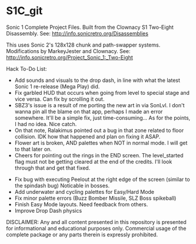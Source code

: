 S1C_git
============

Sonic 1 Complete Project Files. Built from the Clownacy S1 Two-Eight Disassembly.
See: http://info.sonicretro.org/Disassemblies

This uses Sonic 2's 128x128 chunk and path-swapper systems. Modifications by MarkeyJester and Clownacy.
See: http://info.sonicretro.org/Project_Sonic_1:_Two-Eight

Hack To-Do List:

- Add sounds and visuals to the drop dash, in line with what the latest Sonic 1 re-release (Mega Play) did.
- Fix garbled HUD that occurs when going from level to special stage and vice versa. Can fix by scrolling it out.
- SBZ3's issue is a result of me porting the new art in via SonLvl. I don't wanna pin all the blame on that app, perhaps I made an error somewhere. It'll be a simple fix, just time-consuming... As for the points, I had no idea. Nice catch.
- On that note, Ralakimus pointed out a bug in that zone related to floor collision. IDK how that happened and plan on fixing it ASAP.
- Flower art is broken, AND palettes when NOT in normal mode. I will get to that later on.
- Cheers for pointing out the rings in the END screen. The level_started flag must not be getting cleared at the end of the credits. I'll look through that and get that fixed.

* Fix bug with executing Peelout at the right edge of the screen (similar to the spindash bug)
	Noticable in bosses.
* Add underwater and cycling palettes for Easy/Hard Mode
* Fix minor palette errors (Buzz Bomber Missile, SLZ Boss spikeball)
* Finish Easy Mode layouts. Need feedback from others.
* Improve Drop Dash physics

DISCLAIMER:
Any and all content presented in this repository is presented for informational and educational purposes only.
Commercial usage of the complete package or any parts therein is expressly prohibited.

